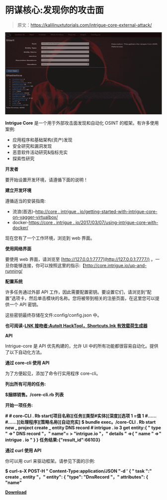 # 阴谋核心:发现你的攻击面

> 原文：<https://kalilinuxtutorials.com/intrigue-core-external-attack/>

[![Intrigue Core : Discover Your Attack Surface](img/00b580860a07f3d1e0b99444d841936a.png "Intrigue Core : Discover Your Attack Surface")](https://4.bp.blogspot.com/-ts7CQhBbam0/XN4gu9g6GJI/AAAAAAAAAZg/z41s_UYzsh0oQWynJaNknRbAfR6_pYQjQCLcBGAs/s1600/Intrigue-Core.png)

**Intrigue Core** 是一个用于外部攻击面发现和自动化 OSINT 的框架。有许多使用案例:

*   应用程序和基础架构(资产)发现
*   安全研究和漏洞发现
*   恶意软件活动研究&指标充实
*   探索性研究

**开发者**

要开始设置开发环境，请遵循下面的说明！

**建立开发环境**

遵循适当的安装指南:

*   流浪(首选)–[http://core . intrigue . io/getting-started-with-intrigue-core-on-vagger-virtualbox/](http://core.intrigue.io/getting-started-with-intrigue-core-on-vagrant-virtualbox/)
*   docker-[https://core . intrigue . io/2017/03/07/using-intrigue-core-with-docker/](https://core.intrigue.io/2017/03/07/using-intrigue-core-with-docker/)

现在您有了一个工作环境，浏览到 web 界面。

**使用网络界面**

要使用 web 界面，请浏览至 [http://127.0.0.1:7777](http://127.0.0.1:7777/) 。一旦你能够连接，你可以按照这里的指示:【http://core.intrigue.io/up-and-running/ 

**配置系统**

许多任务通过外部 API 工作，因此需要配置密钥。要设置它们，请浏览到“配置”选项卡，然后单击模块的名称。您将被带到相关的注册页面，在这里您可以提供一个 API 密钥。

这些密钥最终存储在文件:config/config.json 中。

**也可阅读-[LNK 接吻者:AutoIt HackTool，Shortcuts.lnk 有效载荷生成器](https://kalilinuxtutorials.com/lnk-kisser/)**

**API**

Intrigue-core 是 API 优先构建的，允许 UI 中的所有功能都很容易自动化。提供了以下自动化方法。

**通过 core-cli 使用 API**

为了方便起见，添加了命令行实用程序 core-cli。

**列出所有可用的任务:**

**$捆绑销售。/core-cli.rb 列表**

**开始一项任务:**

**# # core-CLI . Rb start[项目名称][任务][类型#实体][深度][选项 1 =值 1 #……#……][处理程序][策略名称][自动充实]
$ bundle exec。/core-CLI . Rb start new _ project create _ entity DNS record # intrigue . io 3
get entity:{ " type " =>" DNS record "，" name"= > "intrigue.io "，" details " =>{ " name " =>" intrigue . io " } }
任务结果:{"result_id":66103}**

**通过 curl 使用 API**

你可以用 curl 来驱动框架。请参见下面的示例:

**$ curl-s-X POST-H " Content-Type:application/JSON "-d ' { " task ":" create _ entity "，" entity": { "type": "DnsRecord "，" attributes": { "name"**

[**Download**](https://github.com/intrigueio/intrigue-core)